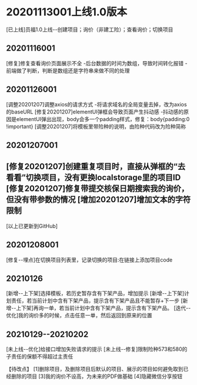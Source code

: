 # 20201113001上线1.0版本
[已上线]员福1.0上线--创建项目；询价（非建工险）；查看询价；切换项目

## 20201116001
[修复]修复查看询价页面展示不全
    -后台数据的时间为数组，导致时间转化报错
    -前端做了判断，判断是数组还是字符串来做不同的处理

## 20201126001
[调整20201207]调整axios的请求方式
    -将请求域名的全局变量去掉，改为axios的baseURL
[修复20201207]elementUI弹框会导致页面产生抖动感
    -抖动感的原因是elementUI弹出出现，body会多一个padding样式，修复：body{padding:0 !important}
[调整20201207]将模板里带险种的说明，由险种代码改为险种简称

## 20201207001
[修复20201207]创建重复项目时，直接从弹框的“去看看”切换项目，没有更换localstorage里的项目ID
[修复20201207]修复带提交核保日期搜索我的询价，但没有带参数的情况
[增加20201207]增加文本的字符限制
-----
[以上已更新到GitHub]

## 20201208001
[修复--埋点]在切换项目列表里，记录切换的项目:在链接上添加项目code

## 20210126
[新增--上下架]选择模板，若历史暂存含有下架产品，增加提示
[新增--上下架]计划责任，若当前计划中含有下架产品，提示含有下架产品且不能暂存+下一步
[新增--上下架]再询一单，若当前计划中含有下架产品，提示含有下架产品。
[迭代--优化]我的询价多的时候，点击任意一单，然后返回到原来的位置

## 20210129--20210202
[未上线--优化]给接口增加失败请求的提示
[未上线--修复]限制险种573和580的子责任的保额不得超过主责任


【待改点】
[1]删除项目，及删除项目后默认的项目、展示的项目如何避免取到已经删除的项目
[3]我的询价不设高，为未来的PDF做基础
[4]隐藏微信分享按钮